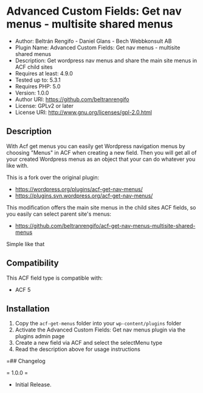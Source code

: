 # Advanced Custom Fields: Get nav menus - multisite shared menus

* Author:  Beltrán Rengifo - Daniel Glans - Bech Webbkonsult AB
* Plugin Name: Advanced Custom Fields: Get nav menus - multisite shared menus
* Description: Get wordpress nav menus and share the main site menus in ACF child sites
* Requires at least: 4.9.0
* Tested up to: 5.3.1
* Requires PHP: 5.0
* Version: 1.0.0
* Author URI: https://github.com/beltranrengifo
* License: GPLv2 or later
* License URI: http://www.gnu.org/licenses/gpl-2.0.html

## Description

With Acf get menus you can easily get Wordpress navigation menus by choosing "Menus" in ACF when creating a new field.
Then you will get all of your created Wordpress menus as an object that your can do whatever you like with.

This is a fork over the original plugin:
* https://wordpress.org/plugins/acf-get-nav-menus/
* https://plugins.svn.wordpress.org/acf-get-nav-menus/

This modification offers the main site menus in the child sites ACF fields, so you easily can select parent site's menus:
* https://github.com/beltranrengifo/acf-get-nav-menus-multisite-shared-menus

Simple like that

## Compatibility

This ACF field type is compatible with:
* ACF 5

## Installation

1. Copy the `acf-get-menus` folder into your `wp-content/plugins` folder
2. Activate the Advanced Custom Fields: Get nav menus plugin via the plugins admin page
3. Create a new field via ACF and select the selectMenu type
4. Read the description above for usage instructions

=## Changelog

= 1.0.0 =
* Initial Release.
